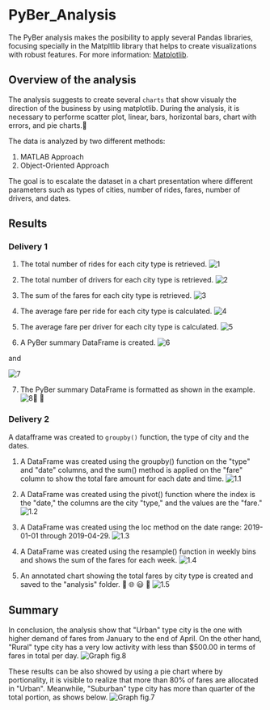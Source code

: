 # PyBer_Analysis
The PyBer analysis makes the posibility to apply several Pandas libraries, focusing specially in the Matpltlib library that helps to create visualizations with robust features. For more information: [Matplotlib](https://matplotlib.org/3.1.0/index.html).

## Overview of the analysis
The analysis suggests to create several `charts` that show visualy the direction of the business by using matplotlib. During the analysis, it is necessary to performe scatter plot, linear, bars, horizontal bars, chart with errors, and pie charts.:monkey:

The data is analyzed by two different methods:
1. MATLAB Approach
2. Object-Oriented Approach

The goal is to escalate the dataset in a chart presentation where different parameters such as types of cities, number of rides, fares, number of drivers, and dates.

## Results
### Delivery 1

1. The total number of rides for each city type is retrieved.
![1](Other_resources/1.png)

2. The total number of drivers for each city type is retrieved.
![2](Other_resources/2.png)

3. The sum of the fares for each city type is retrieved.
![3](Other_resources/3.png)

4. The average fare per ride for each city type is calculated.
![4](Other_resources/4.png)

5. The average fare per driver for each city type is calculated.
![5](Other_resources/5.png)

6. A PyBer summary DataFrame is created.
![6](Other_resources/6.png)

and 

![7](Other_resources/7.png)

7. The PyBer summary DataFrame is formatted as shown in the example.
![8](Other_resources/8.png):hugs: :partying_face:

### Delivery 2
A datafframe was created to `groupby()` function, the type of city and the dates.

1. A DataFrame was created using the groupby() function on the "type" and "date" columns, and the sum() method is applied on the "fare" column to show the total fare amount for each date and time.
![1.1](Other_resources/1.2.png)

2. A DataFrame was created using the pivot() function where the index is the "date," the columns are the city "type," and the values are the "fare."
![1.2](Other_resources/2.2.png)

3. A DataFrame was created using the loc method on the date range: 2019-01-01 through 2019-04-29.
![1.3](Other_resources/3.2.png)

4. A DataFrame was created using the resample() function in weekly bins and shows the sum of the fares for each week.
![1.4](Other_resources/4.2.png)

5. An annotated chart showing the total fares by city type is created and saved to the "analysis" folder. :brain: :globe_with_meridians: :smiley: :100:
![1.5](Other_resources/5.2.png)

## Summary
In conclusion, the analysis show that "Urban" type city is the one with higher demand of fares from January to the end of April. On the other hand, "Rural" type city has a very low activity with less than $500.00 in terms of fares in total per day.
![Graph fig.8](analysis/Fig8.png)

These results can be also showed by using a pie chart where by portionality, it is visible to realize that more than 80% of fares are allocated in "Urban". Meanwhile, "Suburban" type city has more than quarter of the total portion, as shows below.
![Graph fig.7](analysis/Fig7.png)
